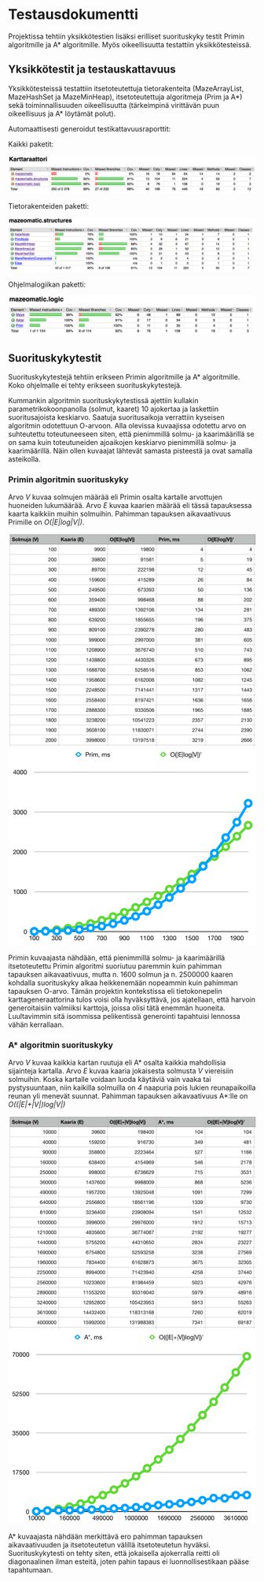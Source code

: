 # Testausdokumentti

Projektissa tehtiin yksikkötestien lisäksi erilliset suorituskyky testit Primin algoritmille ja A* algoritmille.
Myös oikeellisuutta testattiin yksikkötesteissä.

## Yksikkötestit ja testauskattavuus

Yksikkötesteissä testattiin itsetoteutettuja tietorakenteita (MazeArrayList, MazeHashSet ja MazeMinHeap), itsetoteutettuja algoritmeja (Prim ja A*) sekä toiminnallisuuden oikeellisuutta (tärkeimpinä virittävän puun oikeellisuus ja A* löytämät polut).

Automaattisesti generoidut testikattavuusraporttit:

Kaikki paketit:

![alt text](https://github.com/majormalfunk/karttaraattori/blob/master/Dokumentaatio/TestikattavuusKarttaraattori.png "Testikattavuus: kaikki paketit")

Tietorakenteiden paketti:

![alt text](https://github.com/majormalfunk/karttaraattori/blob/master/Dokumentaatio/TestikattavuusMazeomaticStructures.png "Testikattavuus: tietorakenteiden paketit")

Ohjelmalogiikan paketti:

![alt text](https://github.com/majormalfunk/karttaraattori/blob/master/Dokumentaatio/TestikattavuusMazeomaticLogic.png "Testikattavuus: ohjelmalogiikan paketit")

## Suorituskykytestit

Suorituskykytestejä tehtiin erikseen Primin algoritmille ja A* algoritmille. Koko ohjelmalle ei tehty erikseen suorituskykytestejä.

Kummankin algoritmin suorituskykytestissä ajettiin kullakin parametrikokoonpanolla (solmut, kaaret) 10 ajokertaa ja laskettiin suoritusajoista keskiarvo. Saatuja suoritusaikoja verrattiin kyseisen algoritmin odotettuun O-arvoon. Alla olevissa kuvaajissa odotettu arvo on suhteutettu toteutuneeseen siten, että pienimmillä solmu- ja kaarimäärillä se on sama kuin toteutuneiden ajoaikojen keskiarvo pienimmillä solmu- ja kaarimäärillä. Näin ollen kuvaajat lähtevät samasta pisteestä ja ovat samalla asteikolla.

### Primin algoritmin suorituskyky

Arvo *V* kuvaa solmujen määrää eli Primin osalta kartalle arvottujen huoneiden lukumäärää. Arvo *E* kuvaa kaarien määrää eli tässä tapauksessa kaarta kaikkiin muihin solmuihin. Pahimman tapauksen aikavaativuus Primille on *O(|E|log|V|)*.

![alt text](https://github.com/majormalfunk/karttaraattori/blob/master/Dokumentaatio/SuorituskykyPrimArvot.png "Prim suorituskykytestit")
![alt text](https://github.com/majormalfunk/karttaraattori/blob/master/Dokumentaatio/SuorituskykyPrimKuvaajat.png "Prim suorituskykytestit")

Primin kuvaajasta nähdään, että pienimmillä solmu- ja kaarimäärillä itsetoteutettu Primin algoritmi suoriutuu paremmin kuin pahimman tapauksen aikavaativuus, mutta n. 1600 solmun ja n. 2500000 kaaren kohdalla suorituskyky alkaa heikkenemään nopeammin kuin pahimman tapauksen O-arvo. Tämän projektin kontekstissa eli tietokonepelin karttageneraattorina tulos voisi olla hyväksyttävä, jos ajatellaan, että harvoin generoitaisiin valmiiksi karttoja, joissa olisi tätä enemmän huoneita. Luultavimmin sitä isommissa pelikentissä generointi tapahtuisi lennossa vähän kerrallaan.

### A* algoritmin suorituskyky

Arvo *V* kuvaa kaikkia kartan ruutuja eli A* osalta kaikkia mahdollisia sijainteja kartalla. Arvo *E* kuvaa kaaria jokaisesta solmusta *V* viereisiin solmuihin. Koska kartalle voidaan luoda käytäviä vain vaaka tai pystysuuntaan, niin kaikilla solmuilla on *4* naapuria pois lukien reunapaikoilla reunan yli menevät suunnat. Pahimman tapauksen aikavaativuus A*:lle on *O((|E|+|V|)log|V|)*

![alt text](https://github.com/majormalfunk/karttaraattori/blob/master/Dokumentaatio/SuorituskykyAStarArvot.png "A* suorituskykytestit")
![alt text](https://github.com/majormalfunk/karttaraattori/blob/master/Dokumentaatio/SuorituskykyAStarKuvaajat.png "A* suorituskykytestit")

A* kuvaajasta nähdään merkittävä ero pahimman tapauksen aikavaativuuden ja itsetoteutetun välillä itsetoteutetun hyväksi. Suorituskykytesti on tehty siten, että jokaisella ajokerralla reitti oli diagonaalinen ilman esteitä, joten pahin tapaus ei luonnollisestikaan pääse tapahtumaan.


